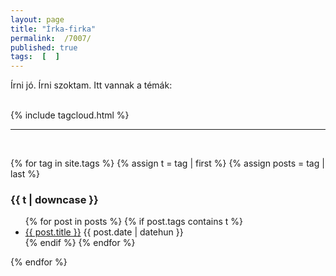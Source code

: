 ```yaml
---
layout: page
title: "Írka-firka"
permalink:  /7007/ 
published: true
tags:  [  ] 
---
```

Írni jó. Írni szoktam. Itt vannak a témák:

<!--<h2>Tagcloud</h2>-->
<section id="categories" markdown="0">
<br/>{% include tagcloud.html %}
<br/><hr><br/>
</section>


{% for tag in site.tags %}
  {% assign t = tag | first %}
  {% assign posts = tag | last %}

<h3>{{ t | downcase }}</h3>
<ul>
{% for post in posts %}
  {% if post.tags contains t %}
  <li>
    <a href="{{ post.url }}">{{ post.title }}</a>
    <span class="date">{{ post.date | datehun  }}</span>
  </li>
  {% endif %}
{% endfor %}
</ul>
{% endfor %}